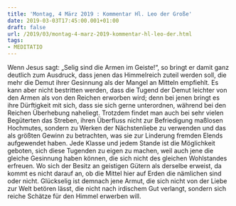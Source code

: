 ```yaml
---
title: 'Montag, 4 März 2019 : Kommentar Hl. Leo der Große'
date: 2019-03-03T17:45:00.001+01:00
draft: false
url: /2019/03/montag-4-marz-2019-kommentar-hl-leo-der.html
tags: 
- MEDITATIO
---
```


Wenn Jesus sagt: „Selig sind die Armen im Geiste!“, so bringt er damit ganz deutlich zum Ausdruck, dass jenen das Himmelreich zuteil werden soll, die mehr die Demut ihrer Gesinnung als der Mangel an Mitteln empfiehlt. Es kann aber nicht bestritten werden, dass die Tugend der Demut leichter von den Armen als von den Reichen erworben wird; denn bei jenen bringt es ihre Dürftigkeit mit sich, dass sie sich gerne unterordnen, während bei den Reichen Überhebung naheliegt. Trotzdem findet man auch bei sehr vielen Begüterten das Streben, ihren Überfluss nicht zur Befriedigung maßlosen Hochmutes, sondern zu Werken der Nächstenliebe zu verwenden und das als größten Gewinn zu betrachten, was sie zur Linderung fremden Elends aufgewendet haben. Jede Klasse und jedem Stande ist die Möglichkeit geboten, sich diese Tugenden zu eigen zu machen, weil auch jene die gleiche Gesinnung haben können, die sich nicht des gleichen Wohlstandes erfreuen. Wo sich der Besitz an geistigen Gütern als derselbe erweist, da kommt es nicht darauf an, ob die Mittel hier auf Erden die nämlichen sind oder nicht. Glückselig ist demnach jene Armut, die sich nicht von der Liebe zur Welt betören lässt, die nicht nach irdischem Gut verlangt, sondern sich reiche Schätze für den Himmel erwerben will.